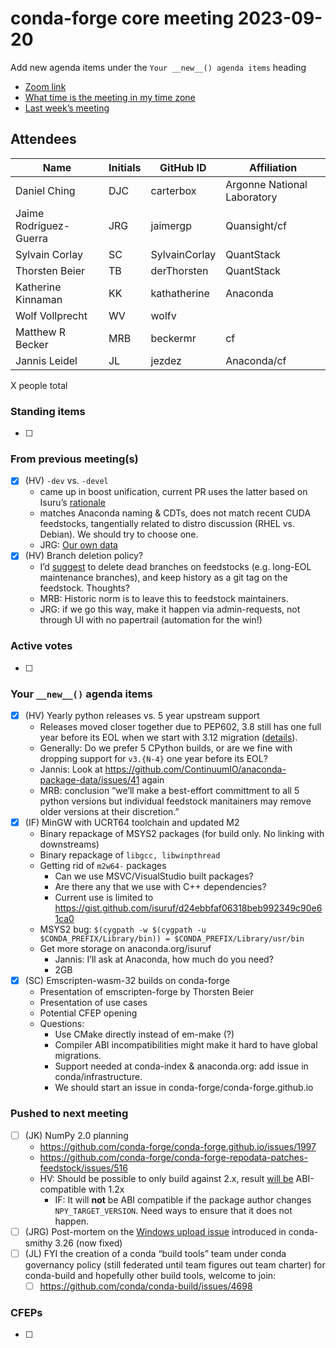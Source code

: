 # conda-forge core meeting 2023-09-20

Add new agenda items under the `Your __new__() agenda items` heading

- [Zoom link](https://zoom.us/j/9138593505?pwd=SWh3dE1IK05LV01Qa0FJZ1ZpMzJLZz09)
- [What time is the meeting in my time zone](https://dateful.com/convert/utc?t=5pm)
- [Last week’s meeting](https://hackmd.io/#REPLACE_ME#)

## Attendees

| Name                   | Initials   | GitHub ID     | Affiliation                 |
|------------------------|------------|---------------|-----------------------------|
| Daniel Ching           | DJC        | carterbox     | Argonne National Laboratory |
| Jaime Rodríguez-Guerra | JRG        | jaimergp      | Quansight/cf                |
| Sylvain Corlay         | SC         | SylvainCorlay | QuantStack                  |
| Thorsten Beier         | TB         | derThorsten   | QuantStack                  |
| Katherine Kinnaman     | KK         | kathatherine  | Anaconda                    |
| Wolf Vollprecht        | WV         | wolfv         |                             |
| Matthew R Becker       | MRB        | beckermr      | cf                          |
| Jannis Leidel          | JL         | jezdez        | Anaconda/cf                 |

X people total

### Standing items

- [ ]

### From previous meeting(s)

- [x] (HV) `-dev` vs. `-devel`
  - came up in boost unification, current PR uses the latter based on Isuru’s [rationale](https://github.com/conda-forge/boost-feedstock/pull/164#issuecomment-1681583116)
  - matches Anaconda naming & CDTs, does not match recent CUDA feedstocks, tangentially related to distro discussion (RHEL vs. Debian). We should try to choose one.
  - JRG: [Our own data](https://github.com/conda-forge/boost-feedstock/pull/164#issuecomment-1691100805)
- [x] (HV) Branch deletion policy?
  - I’d [suggest](https://github.com/conda-forge/conda-forge.github.io/issues/1972) to delete dead branches on feedstocks (e.g. long-EOL maintenance branches), and keep history as a git tag on the feedstock. Thoughts?
  - MRB: Historic norm is to leave this to feedstock maintainers.
  - JRG: if we go this way, make it happen via admin-requests, not through UI with no papertrail (automation for the win!)

### Active votes

- [ ]

### Your `__new__()` agenda items

- [x] (HV) Yearly python releases vs. 5 year upstream support
  - Releases moved closer together due to PEP602, 3.8 still has one full year before its EOL when we start with 3.12 migration ([details](https://github.com/conda-forge/conda-forge.github.io/issues/2004#issuecomment-1717526948)).
  - Generally: Do we prefer 5 CPython builds, or are we fine with dropping support for `v3.{N-4}` one year before its EOL?
  - Jannis: Look at https://github.com/ContinuumIO/anaconda-package-data/issues/41 again
  - MRB: conclusion “we’ll make a best-effort committment to all 5 python versions but individual feedstock manitainers may remove older versions at their discretion.”
- [x] (IF) MinGW with UCRT64 toolchain and updated M2
  - Binary repackage of MSYS2 packages
    (for build only. No linking with downstreams)
  - Binary repackage of `libgcc, libwinpthread`
  - Getting rid of `m2w64-` packages
    - Can we use MSVC/VisualStudio built packages?
    - Are there any that we use with C++ dependencies?
    - Current use is limited to https://gist.github.com/isuruf/d24ebbfaf06318beb992349c90e61ca0
  - MSYS2 bug: `$(cygpath -w $(cygpath -u $CONDA_PREFIX/Library/bin)) = $CONDA_PREFIX/Library/usr/bin`
  - Get more storage on anaconda.org/isuruf
    - Jannis: I’ll ask at Anaconda, how much do you need?
    - 2GB
- [X] (SC) Emscripten-wasm-32 builds on conda-forge
  - Presentation of emscripten-forge by Thorsten Beier
  - Presentation of use cases
  - Potential CFEP opening
  - Questions:
    - Use CMake directly instead of em-make (?)
    - Compiler ABI incompatibilities might make it hard to have global migrations.
    - Support needed at conda-index & anaconda.org: add issue in conda/infrastructure.
    - We should start an issue in conda-forge/conda-forge.github.io

### Pushed to next meeting

- [ ] (JK) NumPy 2.0 planning
  - https://github.com/conda-forge/conda-forge.github.io/issues/1997
  - https://github.com/conda-forge/conda-forge-repodata-patches-feedstock/issues/516
  - HV: Should be possible to only build against 2.x, result [will be](https://githubx.com/conda-forge/conda-forge-pinning-feedstock/issues/4816#issuecomment-1717038980) ABI-compatible with 1.2x
    - IF: It will **not** be ABI compatible if the package author changes
      `NPY_TARGET_VERSION`. Need ways to ensure that it does not happen.
- [ ] (JRG) Post-mortem on the [Windows upload issue](https://github.com/conda-forge/status/issues/157) introduced in conda-smithy 3.26 (now fixed)
- [ ] (JL) FYI the creation of a conda “build tools” team under conda governancy policy (still federated until team figures out team charter) for conda-build and hopefully other build tools, welcome to join:
  - [ ] https://github.com/conda/conda-build/issues/4698

### CFEPs

- [ ]

